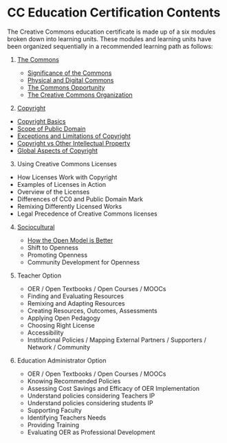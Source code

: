 # CC Education Certification Contents

The Creative Commons education certificate is made up of a six modules broken down into learning units. These modules and learning units have been organized sequentially in a recommended learning path as follows:


1. [The Commons](commons/index.md)
   * [Significance of the Commons](commons/significance.md)
   * [Physical and Digital Commons](commons/physical-digital.md)
   * [The Commons Opportunity](commons/opportunity.md)
   * [The Creative Commons Organization](commons/creative-commons.md)
   
2. [Copyright](copyright/index.md)
  * [Copyright Basics](copyright/basics.md)
  * [Scope of Public Domain](copyright/public-domain.md)  
  * [Exceptions and Limitations of Copyright](copyright/exceptions-limitations.md)
  * [Copyright vs Other Intellectual Property](copyright/other-ip.md)
  * [Global Aspects of Copyright](copyright/global.md)
 
3. Using Creative Commons Licenses
  * How Licenses Work with Copyright
  * Examples of Licenses in Action
  * Overview of the Licenses
  * Differences of CC0 and Public Domain Mark
  * Remixing Differently Licensed Works
  * Legal Precedence of Creative Commons licenses

4. [Sociocultural](sociocultural/index.md)
   * [How the Open Model is Better](sociocultural/open-better.md)
   * Shift to Openness
   * Promoting Openness
   * Community Development for Openness
   
5. Teacher Option
   * OER / Open Textbooks / Open Courses / MOOCs
   * Finding and Evaluating Resources
   * Remixing and Adapting Resources
   * Creating Resources, Outcomes, Assessments
   * Applying Open Pedagogy
   * Choosing Right License
   * Accessibility
   * Institutional Policies / Mapping External Partners / Supporters / Network / Community

5. Education Administrator Option
   * OER / Open Textbooks / Open Courses / MOOCs
   * Knowing Recommended Policies
   * Assessing Cost Savings and Efficacy of OER Implementation
   * Understand policies considering Teachers IP
   * Understand policies considering students IP
   * Supporting Faculty
   * Identifying Teachers Needs
   * Providing Training
   * Evaluating OER as Professional Development
   
   
